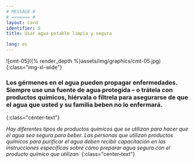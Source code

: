 ```yaml
---
# MESSAGE #
# ======= #
layout: card
identifier: 5
title: Usar agua potable limpia y segura

lang: es
---
```


![cmt-05]({% render_depth %}assets/img/graphics/cmt-05.jpg){:class="img-xl-wide"}

### Los gérmenes en el agua pueden propagar enfermedades. Siempre use una fuente de agua protegida – o trátela con productos químicos, hiérvala o fíltrela para asegurarse de que el agua que usted y su familia beben no lo enfermará.
{:class="center-text"}

*Hay diferentes tipos de productos químicos que se utilizan para hacer que el agua sea segura para beber. Las personas que utilizan productos químicos para purificar el agua deben recibir capacitación en las instrucciones específicas sobre cómo preparar agua segura con el producto químico que utilizan.*
{:class="center-text"}

